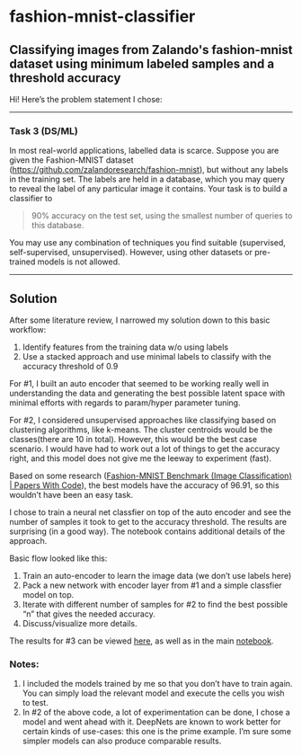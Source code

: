 # fashion-mnist-classifier
Classifying images from Zalando's fashion-mnist dataset using minimum labeled samples and a threshold accuracy
---

Hi!
Here’s the problem statement I chose:

---
### Task 3 (DS/ML)

In most real-world applications, labelled data is scarce. Suppose you are given
the Fashion-MNIST dataset (https://github.com/zalandoresearch/fashion-mnist), but without any labels
in the training set. The labels are held in a database, which you may query to
reveal the label of any particular image it contains. Your task is to build a classifier to
>90% accuracy on the test set, using the smallest number of queries to this
>database. 

You may use any combination of techniques you find suitable
(supervised, self-supervised, unsupervised). However, using other datasets or
pre-trained models is not allowed. 

---

## Solution
After some literature review, I narrowed my solution down to this basic workflow:
1. Identify features from the training data w/o using labels
2. Use a stacked approach and use minimal labels to classify with the accuracy threshold of 0.9

For #1, I built an auto encoder that seemed to be working really well in understanding the data and generating the best possible latent space with minimal efforts with regards to param/hyper parameter tuning.

For #2, I considered unsupervised approaches like classifying based on clustering algorithms, like k-means. The cluster centroids would be the classes(there are 10 in total). However, this would be the best case scenario. I would have had to work out a lot of things to get the accuracy right, and this model does not give me the leeway to experiment (fast).

Based on some research ([Fashion-MNIST Benchmark (Image Classification) | Papers With Code](https://paperswithcode.com/sota/image-classification-on-fashion-mnist)), the best models have the accuracy of 96.91, so this wouldn’t have been an easy task.

I chose to train a neural net classfier on top of the auto encoder and see the number of samples it took to get to the accuracy threshold. The results are surprising (in a good way). The notebook contains additional details of the approach. 

Basic flow looked like this:
1. Train an auto-encoder to learn the image data (we don’t use labels here)
2. Pack a new network with encoder layer from #1 and a simple classfier model on top.
3. Iterate with different number of samples for #2 to find the best possible “n” that gives the needed accuracy.
4. Discuss/visualize more details.

The results for #3 can be viewed [here](./results.txt), as well as in the main [notebook](./notebook.ipynb).

### Notes:
1. I included the models trained by me so that you don’t have to train again. You can simply load the relevant model and execute the cells you wish to test.
2. In #2 of the above code, a lot of experimentation can be done, I chose a model and went ahead with it. DeepNets are known to work better for certain kinds of use-cases: this one is the prime example. I’m sure some simpler models can also produce comparable results.
